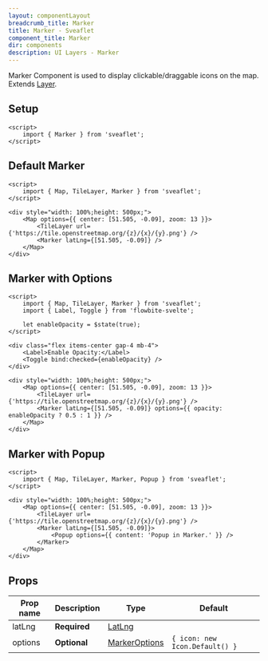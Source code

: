 ```yaml
---
layout: componentLayout
breadcrumb_title: Marker
title: Marker - Sveaflet
component_title: Marker
dir: components
description: UI Layers - Marker
---
```


Marker Component is used to display clickable/draggable icons on the map. Extends [Layer](https://leafletjs.com/reference.html#layer).

## Setup

```svelte example csr hideOutput
<script>
	import { Marker } from 'sveaflet';
</script>
```

## Default Marker

```svelte example csr
<script>
	import { Map, TileLayer, Marker } from 'sveaflet';
</script>

<div style="width: 100%;height: 500px;">
	<Map options={{ center: [51.505, -0.09], zoom: 13 }}>
		<TileLayer url={'https://tile.openstreetmap.org/{z}/{x}/{y}.png'} />
		<Marker latLng={[51.505, -0.09]} />
	</Map>
</div>
```

## Marker with Options

```svelte example csr
<script>
	import { Map, TileLayer, Marker } from 'sveaflet';
	import { Label, Toggle } from 'flowbite-svelte';

	let enableOpacity = $state(true);
</script>

<div class="flex items-center gap-4 mb-4">
	<Label>Enable Opacity:</Label>
	<Toggle bind:checked={enableOpacity} />
</div>

<div style="width: 100%;height: 500px;">
	<Map options={{ center: [51.505, -0.09], zoom: 13 }}>
		<TileLayer url={'https://tile.openstreetmap.org/{z}/{x}/{y}.png'} />
		<Marker latLng={[51.505, -0.09]} options={{ opacity: enableOpacity ? 0.5 : 1 }} />
	</Map>
</div>
```

## Marker with Popup

```svelte example csr
<script>
	import { Map, TileLayer, Marker, Popup } from 'sveaflet';
</script>

<div style="width: 100%;height: 500px;">
	<Map options={{ center: [51.505, -0.09], zoom: 13 }}>
		<TileLayer url={'https://tile.openstreetmap.org/{z}/{x}/{y}.png'} />
		<Marker latLng={[51.505, -0.09]}>
			<Popup options={{ content: 'Popup in Marker.' }} />
		</Marker>
	</Map>
</div>
```

## Props

| Prop name | Description  | Type                                                                | Default                        |
| --------- | ------------ | ------------------------------------------------------------------- | ------------------------------ |
| latLng    | **Required** | [LatLng](https://leafletjs.com/reference.html#latlng)               |                                |
| options   | **Optional** | [MarkerOptions](https://leafletjs.com/reference.html#marker-option) | `{ icon: new Icon.Default() }` |
